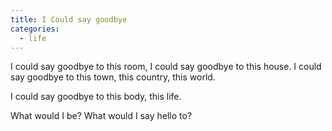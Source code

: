 ```yaml
---
title: I Could say goodbye
categories:
  - life
---
```


I could say goodbye
to this room,
I could say goodbye
to this house.
I could say goodbye
to this town,
this country,
this world.

I could say goodbye
to this body,
this life.

What would I be?
What would I say hello to?
